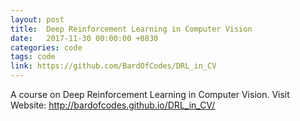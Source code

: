 ```yaml
---
layout: post
title:  Deep Reinforcement Learning in Computer Vision
date:   2017-11-30 00:00:00 +0830
categories: code
tags: code
link: https://github.com/BardOfCodes/DRL_in_CV
---
```


A course on Deep Reinforcement Learning in Computer Vision. Visit Website: http://bardofcodes.github.io/DRL_in_CV/